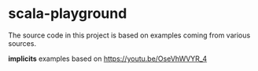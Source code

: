 # scala-playground

The source code in this project is based on examples coming from various sources.

**implicits**
examples based on https://youtu.be/OseVhWVYR_4